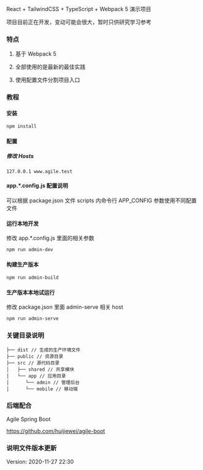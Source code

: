 React + TailwindCSS + TypeScript + Webpack 5 演示项目



项目目前正在开发，变动可能会很大，暂时只供研究学习参考

### 特点

1. 基于 Webpack 5

2. 全部使用的是最新的最佳实践

3. 使用配置文件分割项目入口

### 教程

#### 安装

```bash
npm install
```

#### 配置

##### 修改 Hosts
```text
127.0.0.1 www.agile.test
```

#### app.*.config.js 配置说明
可以根据 package.json 文件 scripts 内命令行 APP_CONFIG 参数使用不同配置文件


#### 运行本地开发
修改 app.*.config.js 里面的相关参数

```bash
npm run admin-dev
```

#### 构建生产版本

```bash
npm run admin-build
```

#### 生产版本本地试运行
修改 package.json 里面 admin-serve 相关 host
```bash
npm run admin-serve
```

### 关键目录说明
```
├── dist // 生成的生产环境文件
├── public // 资源目录
├── src // 源代码目录
│   ├── shared // 共享模块
│   └── app // 应用目录
│      └── admin // 管理后台
│      └── mobile // 移动端
```

### 后端配合
Agile Spring Boot

https://github.com/huijiewei/agile-boot

### 说明文件版本更新

Version: 2020-11-27 22:30
